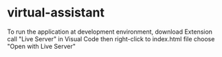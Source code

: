 # virtual-assistant

To run the application at development environment, download Extension call "Live Server" in Visual Code then right-click to index.html file choose "Open with Live Server"
